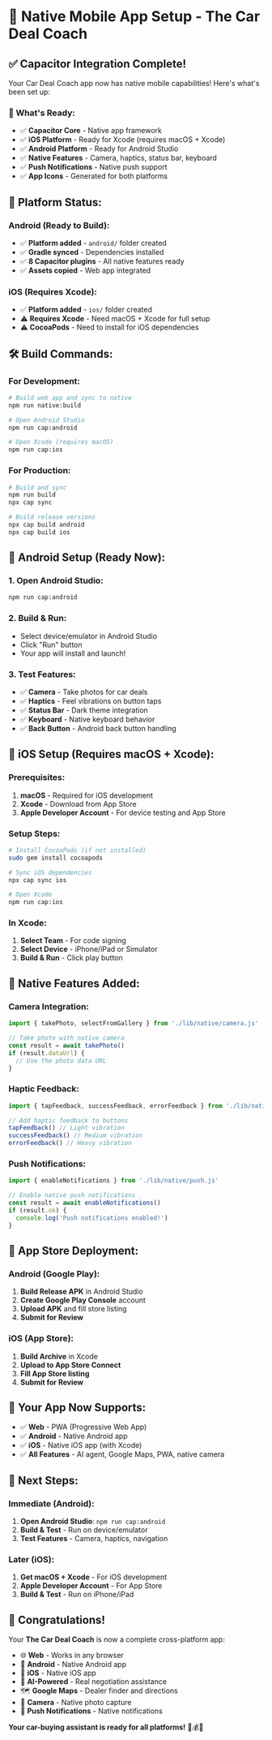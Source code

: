 # 📱 Native Mobile App Setup - The Car Deal Coach

## ✅ **Capacitor Integration Complete!**

Your Car Deal Coach app now has native mobile capabilities! Here's what's been set up:

### **🚀 What's Ready:**

- ✅ **Capacitor Core** - Native app framework
- ✅ **iOS Platform** - Ready for Xcode (requires macOS + Xcode)
- ✅ **Android Platform** - Ready for Android Studio
- ✅ **Native Features** - Camera, haptics, status bar, keyboard
- ✅ **Push Notifications** - Native push support
- ✅ **App Icons** - Generated for both platforms

## 📱 **Platform Status:**

### **Android (Ready to Build):**
- ✅ **Platform added** - `android/` folder created
- ✅ **Gradle synced** - Dependencies installed
- ✅ **8 Capacitor plugins** - All native features ready
- ✅ **Assets copied** - Web app integrated

### **iOS (Requires Xcode):**
- ✅ **Platform added** - `ios/` folder created
- ⚠️ **Requires Xcode** - Need macOS + Xcode for full setup
- ⚠️ **CocoaPods** - Need to install for iOS dependencies

## 🛠️ **Build Commands:**

### **For Development:**
```bash
# Build web app and sync to native
npm run native:build

# Open Android Studio
npm run cap:android

# Open Xcode (requires macOS)
npm run cap:ios
```

### **For Production:**
```bash
# Build and sync
npm run build
npx cap sync

# Build release versions
npx cap build android
npx cap build ios
```

## 📱 **Android Setup (Ready Now):**

### **1. Open Android Studio:**
```bash
npm run cap:android
```

### **2. Build & Run:**
- Select device/emulator in Android Studio
- Click "Run" button
- Your app will install and launch!

### **3. Test Features:**
- ✅ **Camera** - Take photos for car deals
- ✅ **Haptics** - Feel vibrations on button taps
- ✅ **Status Bar** - Dark theme integration
- ✅ **Keyboard** - Native keyboard behavior
- ✅ **Back Button** - Android back button handling

## 🍎 **iOS Setup (Requires macOS + Xcode):**

### **Prerequisites:**
1. **macOS** - Required for iOS development
2. **Xcode** - Download from App Store
3. **Apple Developer Account** - For device testing and App Store

### **Setup Steps:**
```bash
# Install CocoaPods (if not installed)
sudo gem install cocoapods

# Sync iOS dependencies
npx cap sync ios

# Open Xcode
npm run cap:ios
```

### **In Xcode:**
1. **Select Team** - For code signing
2. **Select Device** - iPhone/iPad or Simulator
3. **Build & Run** - Click play button

## 🔧 **Native Features Added:**

### **Camera Integration:**
```javascript
import { takePhoto, selectFromGallery } from './lib/native/camera.js'

// Take photo with native camera
const result = await takePhoto()
if (result.dataUrl) {
  // Use the photo data URL
}
```

### **Haptic Feedback:**
```javascript
import { tapFeedback, successFeedback, errorFeedback } from './lib/native/polish.js'

// Add haptic feedback to buttons
tapFeedback() // Light vibration
successFeedback() // Medium vibration
errorFeedback() // Heavy vibration
```

### **Push Notifications:**
```javascript
import { enableNotifications } from './lib/native/push.js'

// Enable native push notifications
const result = await enableNotifications()
if (result.ok) {
  console.log('Push notifications enabled!')
}
```

## 📱 **App Store Deployment:**

### **Android (Google Play):**
1. **Build Release APK** in Android Studio
2. **Create Google Play Console** account
3. **Upload APK** and fill store listing
4. **Submit for Review**

### **iOS (App Store):**
1. **Build Archive** in Xcode
2. **Upload to App Store Connect**
3. **Fill App Store listing**
4. **Submit for Review**

## 🎯 **Your App Now Supports:**

- ✅ **Web** - PWA (Progressive Web App)
- ✅ **Android** - Native Android app
- ✅ **iOS** - Native iOS app (with Xcode)
- ✅ **All Features** - AI agent, Google Maps, PWA, native camera

## 🚀 **Next Steps:**

### **Immediate (Android):**
1. **Open Android Studio**: `npm run cap:android`
2. **Build & Test** - Run on device/emulator
3. **Test Features** - Camera, haptics, navigation

### **Later (iOS):**
1. **Get macOS + Xcode** - For iOS development
2. **Apple Developer Account** - For App Store
3. **Build & Test** - Run on iPhone/iPad

## 🎉 **Congratulations!**

Your **The Car Deal Coach** is now a complete cross-platform app:

- 🌐 **Web** - Works in any browser
- 📱 **Android** - Native Android app
- 🍎 **iOS** - Native iOS app
- 🤖 **AI-Powered** - Real negotiation assistance
- 🗺️ **Google Maps** - Dealer finder and directions
- 📸 **Camera** - Native photo capture
- 🔔 **Push Notifications** - Native notifications

**Your car-buying assistant is ready for all platforms!** 🚗💰📱




